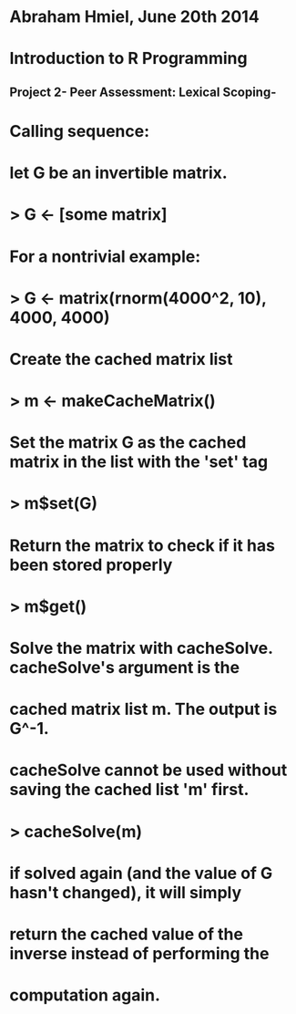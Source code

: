 #
#  Abraham Hmiel, June 20th 2014
#
#  Introduction to R Programming
## Project 2- Peer Assessment:  Lexical Scoping-
#
# Calling sequence:
# let G be an invertible matrix.
# > G <- [some matrix]
# 
# For a nontrivial example:
# > G <- matrix(rnorm(4000^2, 10), 4000, 4000)
#
# Create the cached matrix list
# > m <- makeCacheMatrix()
#
# Set the matrix G as the cached matrix in the list with the 'set' tag
# > m$set(G)
#
# Return the matrix to check if it has been stored properly
# > m$get()
#
# Solve the matrix with cacheSolve. cacheSolve's argument is the
# cached matrix list m. The output is G^-1.
# cacheSolve cannot be used without saving the cached list 'm' first.
# > cacheSolve(m)
#
# if solved again (and the value of G hasn't changed), it will simply
# return the cached value of the inverse instead of performing the
# computation again. 